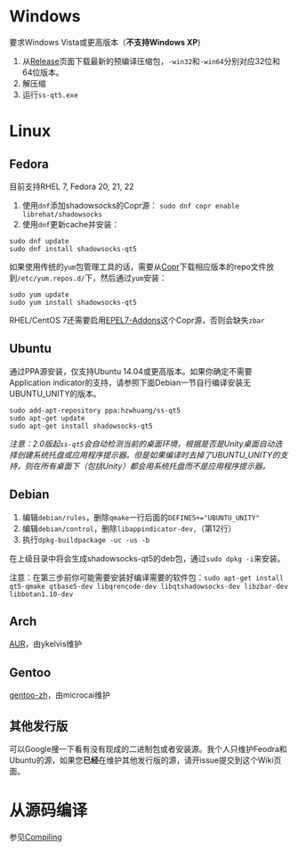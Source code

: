 # Windows

要求Windows Vista或更高版本（**不支持Windows XP**)

1. 从[Release](https://github.com/librehat/shadowsocks-qt5/releases)页面下载最新的预编译压缩包，`-win32`和`-win64`分别对应32位和64位版本。
2. 解压缩
3. 运行`ss-qt5.exe`

# Linux

## Fedora
目前支持RHEL 7, Fedora 20, 21, 22

1. 使用`dnf`添加shadowsocks的Copr源： `sudo dnf copr enable librehat/shadowsocks`
2. 使用`dnf`更新cache并安装：
```
sudo dnf update
sudo dnf install shadowsocks-qt5
```

如果使用传统的`yum`包管理工具的话，需要从[Copr](https://copr.fedoraproject.org/coprs/librehat/shadowsocks/)下载相应版本的repo文件放到`/etc/yum.repos.d/`下，然后通过`yum`安装：
```
sudo yum update
sudo yum install shadowsocks-qt5
```

RHEL/CentOS 7还需要启用[EPEL7-Addons](http://copr.fedoraproject.org/coprs/mmraka/epel7-addons/)这个Copr源，否则会缺失`zbar`

## Ubuntu

通过PPA源安装，仅支持Ubuntu 14.04或更高版本。如果你确定不需要Application indicator的支持，请参照下面Debian一节自行编译安装无UBUNTU_UNITY的版本。

```
sudo add-apt-repository ppa:hzwhuang/ss-qt5
sudo apt-get update
sudo apt-get install shadowsocks-qt5
```

_注意：2.0版起`ss-qt5`会自动检测当前的桌面环境，根据是否是Unity桌面自动选择创建系统托盘或应用程序提示器。但是如果编译时去掉了UBUNTU_UNITY的支持，则在所有桌面下（包括Unity）都会用系统托盘而不是应用程序提示器。_

## Debian

1. 编辑`debian/rules`，删除`qmake`一行后面的`DEFINES+="UBUNTU_UNITY"`
1. 编辑`debian/control`，删除`libappindicator-dev,`（第12行）
1. 执行`dpkg-buildpackage -uc -us -b`

在上级目录中将会生成shadowsocks-qt5的deb包，通过`sudo dpkg -i`来安装。

注意：在第三步前你可能需要安装好编译需要的软件包：`sudo apt-get install qt5-qmake qtbase5-dev libqrencode-dev libqtshadowsocks-dev libzbar-dev libbotan1.10-dev`

## Arch

[AUR](https://aur.archlinux.org/packages/shadowsocks-qt5/)，由ykelvis维护

## Gentoo

[gentoo-zh](https://github.com/microcai/gentoo-zh)，由microcai维护

## 其他发行版

可以Google搜一下看有没有现成的二进制包或者安装源。我个人只维护Feodra和Ubuntu的源，如果您**已经**在维护其他发行版的源，请开issue提交到这个Wiki页面。

# 从源码编译

参见[Compiling](https://github.com/librehat/shadowsocks-qt5/wiki/Compiling)